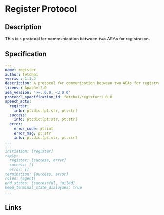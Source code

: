 # Register Protocol

## Description

This is a protocol for communication between two AEAs for registration.

## Specification

```yaml
---
name: register
author: fetchai
version: 1.1.3
description: A protocol for communication between two AEAs for registration.
license: Apache-2.0
aea_version: '>=1.0.0, <2.0.0'
protocol_specification_id: fetchai/register:1.0.0
speech_acts:
  register:
    info: pt:dict[pt:str, pt:str]
  success:
    info: pt:dict[pt:str, pt:str]
  error:
    error_code: pt:int
    error_msg: pt:str
    info: pt:dict[pt:str, pt:str]
...
---
initiation: [register]
reply:
  register: [success, error]
  success: []
  error: []
termination: [success, error]
roles: {agent}
end_states: [successful, failed]
keep_terminal_state_dialogues: true
...
```

## Links
